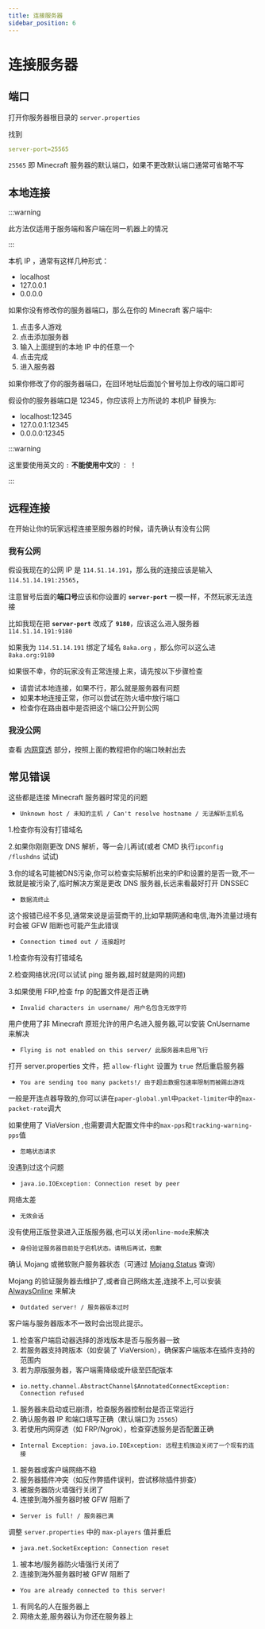 ```yaml
---
title: 连接服务器
sidebar_position: 6
---
```


# 连接服务器

## 端口

打开你服务器根目录的 `server.properties`

找到

```yaml
server-port=25565
```

`25565` 即 Minecraft 服务器的默认端口，如果不更改默认端口通常可省略不写

## 本地连接

:::warning

此方法仅适用于服务端和客户端在同一机器上的情况

:::

本机 IP ，通常有这样几种形式：

- localhost
- 127.0.0.1
- 0.0.0.0

如果你没有修改你的服务器端口，那么在你的 Minecraft 客户端中:

1. 点击多人游戏
2. 点击添加服务器
3. 输入上面提到的本地 IP 中的任意一个
4. 点击完成
5. 进入服务器

如果你修改了你的服务器端口，在回环地址后面加个冒号加上你改的端口即可

假设你的服务器端口是 12345，你应该将上方所说的 本机IP 替换为:

- localhost:12345
- 127.0.0.1:12345
- 0.0.0.0:12345

:::warning

这里要使用英文的 `:` **不能使用中文**的 `：` ！

:::

## 远程连接

在开始让你的玩家远程连接至服务器的时候，请先确认有没有公网

### 我有公网

假设我现在的公网 IP 是 `114.51.14.191`，那么我的连接应该是输入 `114.51.14.191:25565`，

注意冒号后面的**端口号**应该和你设置的 **`server-port`** 一模一样，不然玩家无法连接

比如我现在把 **`server-port`** 改成了 **`9180`**，应该这么进入服务器 `114.51.14.191:9180`

如果我为 `114.51.14.191` 绑定了域名 `8aka.org` ，那么你可以这么进 `8aka.org:9180`

如果很不幸，你的玩家没有正常连接上来，请先按以下步骤检查

- 请尝试本地连接，如果不行，那么就是服务器有问题
- 如果本地连接正常，你可以尝试在防火墙中放行端口
- 检查你在路由器中是否把这个端口公开到公网

### 我没公网

查看 [内网穿透](https://nitwikit.8aka.org/process/deploy/intranet-penetration) 部分，按照上面的教程把你的端口映射出去

## 常见错误

这些都是连接 Minecraft 服务器时常见的问题

- `Unknown host / 未知的主机 / Can't resolve hostname / 无法解析主机名`

1.检查你有没有打错域名

2.如果你刚刚更改 DNS 解析，等一会儿再试(或者 CMD 执行`ipconfig /flushdns` 试试)

3.你的域名可能被DNS污染,你可以检查实际解析出来的IP和设置的是否一致,不一致就是被污染了,临时解决方案是更改 DNS
服务器,长远来看最好打开 DNSSEC

- `数据流终止`

这个报错已经不多见,通常来说是运营商干的,比如早期网通和电信,海外流量过境有时会被 GFW 阻断也可能产生此错误

- `Connection timed out / 连接超时`

1.检查你有没有打错域名

2.检查网络状况(可以试试 ping 服务器,超时就是网的问题)

3.如果使用 FRP,检查 frp 的配置文件是否正确

- `Invalid characters in username/ 用户名包含无效字符`

用户使用了非 Minecraft 原班允许的用户名进入服务器,可以安装 CnUsername 来解决

- `Flying is not enabled on this server/ 此服务器未启用飞行`

打开 server.properties 文件，把 `allow-flight` 设置为 `true` 然后重启服务器

- `You are sending too many packets!/ 由于超出数据包速率限制而被踢出游戏`

一般是开连点器导致的,你可以讲在`paper-global.yml`中`packet-limiter`中的`max-packet-rate`调大

如果使用了 ViaVersion ,也需要调大配置文件中的`max-pps`和`tracking-warning-pps`值

- `忽略状态请求`
  
没遇到过这个问题
  
- `java.io.IOException: Connection reset by peer`

网络太差

- `无效会话`

没有使用正版登录进入正版服务器,也可以关闭`online-mode`来解决

- `身份验证服务器目前处于宕机状态。请稍后再试，抱歉`

确认 Mojang 或微软账户服务器状态（可通过 [Mojang Status](https://status.mojang.com/) 查询）

Mojang 的验证服务器去维护了,或者自己网络太差,连接不上,可以安装 [AlwaysOnline](https://modrinth.com/plugin/alwaysonlineplugin) 来解决

- `Outdated server! / 服务器版本过时`

客户端与服务器版本不一致时会出现此提示。
1. 检查客户端启动器选择的游戏版本是否与服务器一致
2. 若服务器支持跨版本（如安装了 ViaVersion），确保客户端版本在插件支持的范围内
3. 若为原版服务器，客户端需降级或升级至匹配版本

- `io.netty.channel.AbstractChannel$AnnotatedConnectException: Connection refused`
1. 服务器未启动或已崩溃，检查服务器控制台是否正常运行
2. 确认服务器 IP 和端口填写正确（默认端口为 `25565`）
3. 若使用内网穿透（如 FRP/Ngrok），检查穿透服务是否配置正确

- `Internal Exception: java.io.IOException: 远程主机强迫关闭了一个现有的连接`
1. 服务器或客户端网络不稳
2. 服务器插件冲突（如反作弊插件误判，尝试移除插件排查）
3. 被服务器防火墙强行关闭了
4. 连接到海外服务器时被 GFW 阻断了

- `Server is full! / 服务器已满`

调整 `server.properties` 中的 `max-players` 值并重启

- `java.net.SocketException: Connection reset`

1. 被本地/服务器防火墙强行关闭了
2. 连接到海外服务器时被 GFW 阻断了

- `You are already connected to this server!`

1. 有同名的人在服务器上
2. 网络太差,服务器认为你还在服务器上
